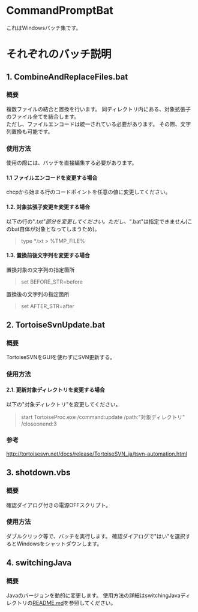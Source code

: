 # CommandPromptBat
これはWindowsバッチ集です。

# それぞれのバッチ説明
## 1. CombineAndReplaceFiles.bat
### 概要
複数ファイルの結合と置換を行います。
同ディレクトリ内にある、対象拡張子のファイル全てを結合します。  
ただし、ファイルエンコードは統一されている必要があります。
その際、文字列置換も可能です。  

### 使用方法  
使用の際には、バッチを直接編集する必要があります。

#### 1.1 ファイルエンコードを変更する場合
chcpから始まる行のコードポイントを任意の値に変更してください。

#### 1.2. 対象拡張子変更を変更する場合
以下の行の"*.txt"部分を変更してください。ただし、"*.bat"は指定できません(このbat自体が対象となってしまうため)。
> type *.txt > %TMP_FILE%

#### 1.3. 置換前後文字列を変更する場合
置換対象の文字列の指定箇所
> set BEFORE_STR=before

置換後の文字列の指定箇所
> set AFTER_STR=after

## 2. TortoiseSvnUpdate.bat  
### 概要
TortoiseSVNをGUIを使わずにSVN更新する。 

### 使用方法
#### 2.1. 更新対象ディレクトリを変更する場合  
以下の"対象ディレクトリ"を変更してください。
> start TortoiseProc.exe /command:update /path:"対象ディレクトリ" /closeonend:3

### 参考
http://tortoisesvn.net/docs/release/TortoiseSVN_ja/tsvn-automation.html

## 3. shotdown.vbs  
### 概要
確認ダイアログ付きの電源OFFスクリプト。 

### 使用方法   
ダブルクリック等で、バッチを実行します。
確認ダイアログで"はい"を選択するとWindowsをシャットダウンします。

## 4. switchingJava
### 概要
Javaのバージョンを動的に変更します。
使用方法の詳細はswitchingJavaディレクトリの[README.md](/switchingJava/README.md)を参照してください。
